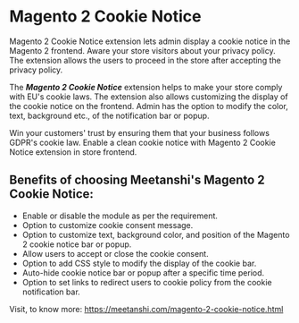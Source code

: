# Magento 2 Cookie Notice

Magento 2 Cookie Notice extension lets admin display a cookie notice in the Magento 2 frontend. Aware your store visitors about your privacy policy. The extension allows the users to proceed in the store after accepting the privacy policy.

The ***Magento 2 Cookie Notice*** extension helps to make your store comply with EU's cookie laws. The extension also allows customizing the display of the cookie notice on the frontend. Admin has the option to modify the color, text, background etc., of the notification bar or popup.

Win your customers' trust by ensuring them that your business follows GDPR's cookie law. Enable a clean cookie notice with Magento 2 Cookie Notice extension in store frontend.

## Benefits of choosing Meetanshi's Magento 2 Cookie Notice:
* Enable or disable the module as per the requirement.
* Option to customize cookie consent message.
* Option to customize text, background color, and position of the Magento 2 cookie notice bar or popup.
* Allow users to accept or close the cookie consent.
* Option to add CSS style to modify the display of the cookie bar.
* Auto-hide cookie notice bar or popup after a specific time period. 
* Option to set links to redirect users to cookie policy from the cookie notification bar.


Visit, to know more: https://meetanshi.com/magento-2-cookie-notice.html
